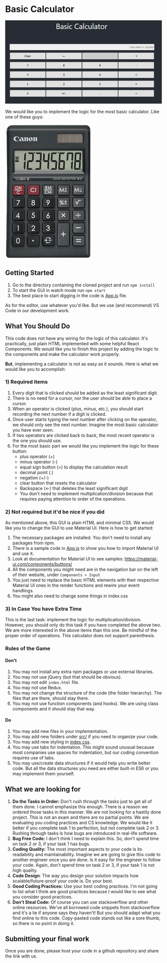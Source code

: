# Basic Calculator

![Calculator GUI](assets/calc.png)

We would like you to implement the logic for the most basic calculator.
Like one of these guys:

![Real Calculator](assets/real-calc.png)

## Getting Started

1. Go to the directory containing the cloned project and run `npm install`
2. To start the GUI in watch mode run `npm start`
3. The best place to start digging in the code is [App.js](src/App.js) file.

As for the editor, use whatever you'd like. But we use (and recommend) VS Code in our development work.

## What You Should Do
This code does not have any wiring for the logic of this calculator.
It's practically, just plain HTML implemented with some helpful React Components.
We would like you to finish this project by adding the logic to the components and make the calculator work properly.

**But**, implementing a calculator is not as easy as it sounds.
Here is what we would like you to accomplish:

### 1) Required items
1. Every digit that is clicked should be added as the least significant digit.
2. There is no need for a cursor, nor the user should be able to place a cursor.
3. When an operator is clicked (plus, minus, etc.), you should start recording the next number if a digit is clicked.
4. Once user starts typing the next number after clicking on the operator, we should only see the next number. Imagine the most basic calculator you have ever seen.
5. If two operators are clicked back to back, the most recent operator is the one you should use.
6. For the most basic part we would like you implement the logic for these button:
	* plus operator (+)
	* minus operator (-)
	* equal sign button (=) to display the calculation result
	* decimal point (.)
	* negation (+/-)
	* clear button that resets the calculator
	* Backspace (←) that deletes the least significant digit
	* You don't need to implement multiplication/division because that requires paying attention to order of the operations.

### 2) Not required but it'd be nice if you did
As mentioned above, this GUI is plain HTML and minimal CSS. We would like you to change the GUI to use Material UI. Here is how to get started:
1. The necessary packages are installed. You don't need to install any packages from npm.
2. There is a sample code in [App.js](src/App.js#L16) to show you how to import Material UI and use it.
3. Look at documentation for Material UI to see samples: https://material-ui.com/components/buttons/
4. All the components you might need are in the navigation bar on the left of their website, under `Components > Input`
5. You just need to replace the basic HTML elements with their respective Material UI ones in the render functions and rewire your event handlings.
6. You might also need to change some things in index.css

### 3) In Case You have Extra Time

This is the last task: implement the logic for multiplication/division.
However, you should only do this task if you have completed the above two.
We are more interested in the above items than this one.
Be mindful of the proper order of operations. This calculator does not support parenthesis.

### Rules of the Game

#### Don't
1. You may not install any extra npm packages or use external libraries.
2. You may not use jQuery (but that should be obvious).
3. You may not edit `index.html` file.
4. You may not use Redux.
5. You may not change the structure of the code (the folder hierarchy). The files that are there, should stay there.
6. You may not use function components (and hooks). We are using class components and it should stay that way.

#### Do
1. You may add new files in your implementation.
2. You may add new folders under [src/](src/) if you need to organize your code.
3. You may add new styling in [index.css](src/index.css).
4. You may use tabs for indentation. This might sound unusual because most companies use spaces for indentation, but our coding convention requires use of tabs.
5. You may use/create data structures if it would help you write better code. But all the data structures you need are either built-in ES6 or you may implement them yourself.

## What we are looking for

1. **Do the Tasks in Order:** Don't rush through the tasks just to get all of them done. I cannot emphasize this enough. There is a reason we ordered those tasks in this manner. We are not looking for a hastily done project. This is not an exam and there are no partial points. We are evaluating you coding practices and CS knowledge. We would like it better if you complete task 1 to perfection, but not complete task 2 or 3. Rushing through tasks is how bugs are introduced in real-life software.
2. **Bug Free Code:** I don't think I need to explain this. So, don't spend time on task 2 or 3, if your task 1 has bugs.
3. **Coding Quality:** The most important aspects to your code is its readability and maintainability. Imagine we are going to give this code to another engineer once you are done. Is it easy for the engineer to follow your code. Again, don't spend time on task 2 or 3, if your task 1 is not high quality.
4. **Code Design**: The way you design your solution impacts how scalable/future-proof your code is. Do your best.
5. **Good Coding Practices:** Use your best coding practices. I'm not going to list what I think are good practices because I would like to see what you consider good practices.
6. **Don't Steal Code:** Of course you can use stackoverflow and other online resources. We've all borrowed code snippets from stackoverflow and it's a lie if anyone says they haven't! But you should adapt what you find online to this code. Copy-pasted code stands out like a sore thumb, so there is no point in doing it.

## Submitting your final work
Once you are done, please host your code in a github repository and share the link with us.

